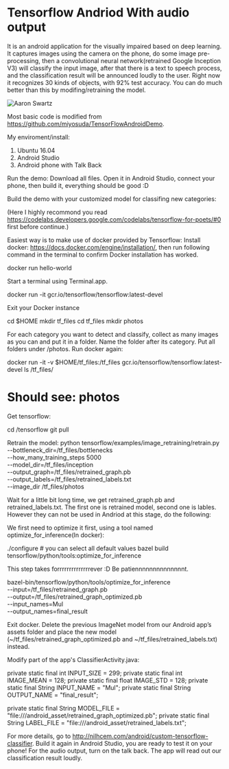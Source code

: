 # Tensorflow Andriod With audio output

It is an android application for the visually impaired based on deep learning. It captures images using the camera on the phone, do some image pre-processing, then a convolutional neural network(retrained Google Inception V3) will classify the input image, after that there is a text to speech process, and the classification result will be announced loudly to the user.
Right now it recognizes 30 kinds of objects, with 92% test accuracy. You can do much better than this by modifing/retraining the model.

![Aaron Swartz](https://github.com/jxtz518/Tensorflow_Andriod_With_Audio_Output/raw/master/demo.png)

Most basic code is modified from https://github.com/miyosuda/TensorFlowAndroidDemo.

My enviroment/install:
1. Ubuntu 16.04
2. Android Studio
3. Android phone with Talk Back

Run the demo:
Download all files. Open it in Android Studio, connect your phone, then build it, everything should be good :D

Build the demo with your customized model for classifing new categories:

(Here I highly recommond you read https://codelabs.developers.google.com/codelabs/tensorflow-for-poets/#0 first before continue.)

Easiest way is to make use of docker provided by Tensorflow:
Install docker: https://docs.docker.com/engine/installation/, then run following command in the terminal to confirm Docker installation has worked. 

 docker run hello-world
 
 Start a terminal using Terminal.app.

 docker run -it gcr.io/tensorflow/tensorflow:latest-devel 

Exit your Docker instance
 
 cd $HOME
 mkdir tf_files
 cd tf_files
 mkdir photos
 
For each category you want to detect and classify, collect as many images as you can and put it in a folder. Name the folder after its category. Put all folders under /photos. Run docker again:
 
 docker run -it -v $HOME/tf_files:/tf_files  gcr.io/tensorflow/tensorflow:latest-devel
 ls /tf_files/ 
 # Should see: photos 
 
Get tensorflow: 

 cd /tensorflow
 git pull

Retrain the model: 
 python tensorflow/examples/image_retraining/retrain.py \
  --bottleneck_dir=/tf_files/bottlenecks \
  --how_many_training_steps 5000 \
  --model_dir=/tf_files/inception \
  --output_graph=/tf_files/retrained_graph.pb \
  --output_labels=/tf_files/retrained_labels.txt \
  --image_dir /tf_files/photos
 
Wait for a little bit long time, we get retrained_graph.pb and retrained_labels.txt. The first one is retrained model, second one is lables. However they can not be used in Andriod at this stage, do the following:

We first need to optimize it first, using a tool named optimize_for_inference(In docker):
 
 ./configure # you can select all default values
 bazel build tensorflow/python/tools:optimize_for_inference

This step takes forrrrrrrrrrrrrrever :D Be patiennnnnnnnnnnnnnt.

 bazel-bin/tensorflow/python/tools/optimize_for_inference \
  --input=/tf_files/retrained_graph.pb \
  --output=/tf_files/retrained_graph_optimized.pb \
  --input_names=Mul \
  --output_names=final_result
  
Exit docker. Delete the previous ImageNet model from our Android app’s assets folder and place the new model (~/tf_files/retrained_graph_optimized.pb and ~/tf_files/retrained_labels.txt) instead.  

Modify part of the app's ClassifierActivity.java: 

 private static final int INPUT_SIZE = 299;
 private static final int IMAGE_MEAN = 128;
 private static final float IMAGE_STD = 128;
 private static final String INPUT_NAME = "Mul";
 private static final String OUTPUT_NAME = "final_result";

 private static final String MODEL_FILE =
  "file:///android_asset/retrained_graph_optimized.pb";
 private static final String LABEL_FILE =
  "file:///android_asset/retrained_labels.txt";
 
For more details, go to http://nilhcem.com/android/custom-tensorflow-classifier.
Build it again in Android Studio, you are ready to test it on your phone! For the audio output, turn on the talk back. The app will read out our classification result loudly.


 




 

 










